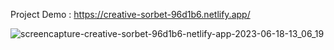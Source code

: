 Project Demo : [https://creative-sorbet-96d1b6.netlify.app/ ](https://silly-profiterole-bb4dba.netlify.app/)

![screencapture-creative-sorbet-96d1b6-netlify-app-2023-06-18-13_06_19](https://github.com/sunil9813/Netfilx-Clone/assets/67497228/dcc07634-edd5-48f5-8097-aabfb540b55b)
